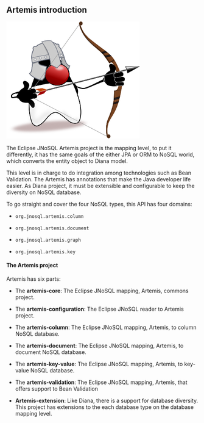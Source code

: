 ## Artemis introduction

![](../../images/duke-artemis-min.png)

The Eclipse JNoSQL Artemis project is the mapping level, to put it differently, it has the same goals of the either JPA or ORM to NoSQL world, which converts the entity object to Diana model.

This level is in charge to do integration among technologies such as Bean Validation. The  Artemis has annotations that make the Java developer life easier. As Diana project, it must be extensible and configurable to keep the diversity on NoSQL database.

To go straight and cover the four NoSQL types, this API has four domains:

* `org.jnosql.artemis.column`

* `org.jnosql.artemis.document`

* `org.jnosql.artemis.graph`

* `org.jnosql.artemis.key`

#### The Artemis project

Artemis has six parts:

* The **artemis-core**: The Eclipse JNoSQL mapping, Artemis, commons project.
* The **artemis-configuration**: The Eclipse JNoSQL reader to Artemis project.
* The **artemis-column**: The Eclipse JNoSQL mapping, Artemis, to column NoSQL database.
* The **artemis-document**: The Eclipse JNoSQL mapping, Artemis, to document NoSQL database.
* The **artemis-key-value**: The Eclipse JNoSQL mapping, Artemis, to key-value NoSQL database.
* The **artemis-validation**: The Eclipse JNoSQL mapping, Artemis, that offers support to Bean Validation

* **Artemis-extension**: Like Diana, there is a support for database diversity. This project has extensions to the each database type on the database mapping level.



